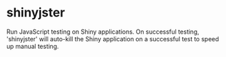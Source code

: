 # shinyjster

Run JavaScript testing on Shiny applications.  On successful testing, 'shinyjster' will auto-kill the Shiny application on a successful test to speed up manual testing.
